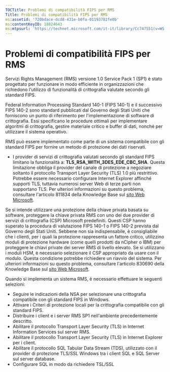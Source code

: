```yaml
---
TOCTitle: Problemi di compatibilità FIPS per RMS
Title: Problemi di compatibilità FIPS per RMS
ms:assetid: '720bdace-dcd8-431e-b0fa-01193782fe0b'
ms:contentKeyID: 18824643
ms:mtpsurl: 'https://technet.microsoft.com/it-it/library/Cc747551(v=WS.10)'
---
```


Problemi di compatibilità FIPS per RMS
======================================

Servizi Rights Management (RMS) versione 1.0 Service Pack 1 (SP1) è stato progettato per funzionare in modo efficiente in organizzazioni che richiedono l'utilizzo di funzionalità di crittografia valutate secondo gli standard FIPS.

Federal Information Processing Standard 140-1 (FIPS 140-1) e il successivo FIPS 140-2 sono standard pubblicati dal Governo degli Stati Uniti che forniscono un punto di riferimento per l'implementazione di software di crittografia. Essi specificano le procedure ottimali per implementare algoritmi di crittografia, gestire materiale critico e buffer di dati, nonché per utilizzare il sistema operativo.

RMS può essere implementato come parte di un sistema compatibile con gli standard FIPS per fornire un metodo di protezione dei dati riservati.

-   I provider di servizi di crittografia valutati secondo gli standard FIPS limitano la funzionalità a: **TLS\_RSA\_WITH\_3DES\_EDE\_CBC\_SHA**. Questa limitazione obbliga il provider del canale di protezione a negoziare soltanto il protocollo Transport Layer Security (TLS) 1.0 più restrittivo. Potrebbe essere necessario configurare Internet Explorer affinché supporti TLS, tuttavia numerosi server Web di terze parti non supportano TLS. Per ulteriori informazioni su questo problema, consultare l'articolo 811834 della Knowledge Base sul [sito Web Microsoft](http://go.microsoft.com/fwlink/?linkid=43614).

Se si intende utilizzare una protezione della chiave privata basata su software, proteggere la chiave privata RMS con uno dei due provider di servizi di crittografia (CSP) Microsoft predefiniti. Questi CSP hanno superato la procedura di valutazione FIPS 140-1 o FIPS 140-2 prevista dal Governo degli Stati Uniti. Sebbene non sia indispensabile, è consigliabile che i clienti, per i quali la protezione rappresenta un fattore critico, utilizzino moduli di protezione hardware (come quelli prodotti da nCipher o IBM) per proteggere le chiavi private dei server RMS di livello elevato. Se si utilizzano i moduli HSM, è necessario selezionare il CSP appropriato da usare con il modulo. Questa condizione potrebbe richiedere un riavvio del sistema. Per ulteriori informazioni su questo problema, consultare l'articolo 830690 della Knowledge Base sul [sito Web Microsoft](http://go.microsoft.com/fwlink/?linkid=44138).

Quando si implementa un sistema RMS, è necessario effettuare le seguenti selezioni:

-   Seguire le indicazioni della NSA per selezionare una crittografia compatibile con gli standard FIPS in Windows.
-   Attivare i Criteri di protezione locali per la crittografia compatibile con gli standard FIPS.
-   Distribuire i client e i server RMS SP1 nell'ambiente precedentemente descritto.
-   Abilitare il protocollo Transport Layer Security (TLS) in Internet Information Services sul server RMS.
-   Abilitare il protocollo Transport Layer Security (TLS) in Internet Explorer per i client.
-   Abilitare il protocollo SQL Tabular Data Stream (TDS), utilizzato con il provider di protezione TLS/SSL Windows tra i client SQL e SQL Server sul server database.
-   Configurare SQL in modo da richiedere TSL/SSL
